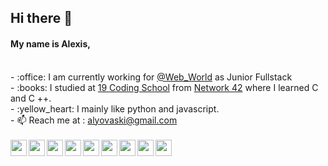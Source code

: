 <!-- 
  <h2 align="center">Hi there 👋</h2>
  <h4 align="center">My name is Alexis, but call me Aly.</h4><br /> -->
  <link rel="stylesheet" href="https://cdn.jsdelivr.net/gh/devicons/devicon@v2.14.0/devicon.min.css"> 
  
  <h2 >Hi there 👋</h2>
  <h4 >My name is Alexis,</h4><br />
  - :office: I am currently working for <a href="https://webworld.be/">@Web_World</a> as Junior Fullstack<br />
  - :books: I studied at <a href="https://www.s19.be/">19 Coding School</a> from <a href="https://42.fr/">Network 42</a> where I learned C and C ++.<br />
  - :yellow_heart: I mainly like python and javascript.<br />
  - 📫 Reach me at : <a href = "mailto: alyovaski@gmail.com">alyovaski@gmail.com</a><br />
<br />

<div>
  <img width="26px" align="left" src="https://cdn.jsdelivr.net/gh/devicons/devicon/icons/python/python-original.svg" />
  <img width="26px" align="left" src="https://cdn.jsdelivr.net/gh/devicons/devicon/icons/linux/linux-original.svg" />
  <img width="26px" align="left" src="https://cdn.jsdelivr.net/gh/devicons/devicon/icons/cplusplus/cplusplus-original.svg" />
  <img width="26px" align="left" src="https://cdn.jsdelivr.net/gh/devicons/devicon/icons/c/c-original.svg" />
  <img width="26px" align="left" src="https://cdn.jsdelivr.net/gh/devicons/devicon/icons/vscode/vscode-original.svg" />
  <img width="26px" align="left" src="https://cdn.jsdelivr.net/gh/devicons/devicon/icons/javascript/javascript-original.svg" />
  <img width="26px" align="left" src="https://cdn.jsdelivr.net/gh/devicons/devicon/icons/react/react-original.svg" />
  <img width="26px" align="left" src="https://cdn.jsdelivr.net/gh/devicons/devicon/icons/css3/css3-original.svg" />
  <img width="26px" align="left" src="https://cdn.jsdelivr.net/gh/devicons/devicon/icons/html5/html5-original.svg" />
</div>

